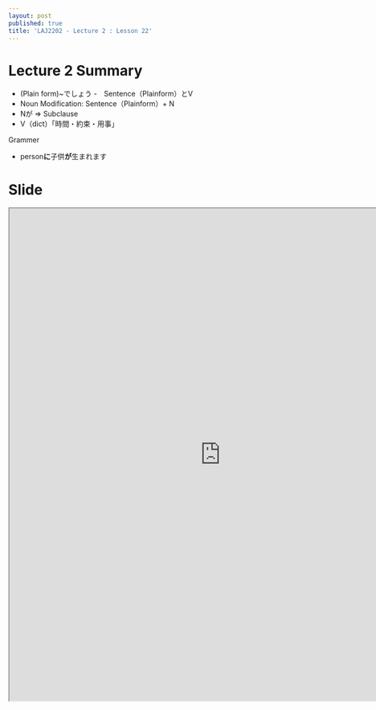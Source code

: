 ```yaml
---
layout: post
published: true
title: 'LAJ2202 - Lecture 2 : Lesson 22'
---
```

# Lecture 2 Summary

- (Plain form)~でしょう
-　Sentence（Plainform）とV
- Noun Modification: Sentence（Plainform）+ N
- Nが => Subclause
- V（dict）「時間・約束・用事」

Grammer

- person**に**子供**が**生まれます

# Slide

<iframe src="https://drive.google.com/file/d/1iGP-bCZfrpR5rJ_iJlHo4NqN2uisTAh1/preview" width="840" height="980"></iframe>
